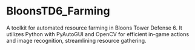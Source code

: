 # BloonsTD6_Farming
A toolkit for automated resource farming in Bloons Tower Defense 6. It utilizes Python with PyAutoGUI and OpenCV for efficient in-game actions and image recognition, streamlining resource gathering.
